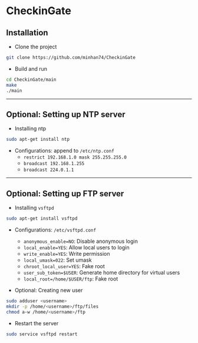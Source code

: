 # CheckinGate

## Installation

- Clone the project

```sh
git clone https://github.com/minhan74/CheckinGate
```

- Build and run

```sh
cd CheckinGate/main
make
./main
```

***

## Optional: Setting up NTP server

- Installing ntp

```sh
sudo apt-get install ntp
```

- Configurations: append to `/etc/ntp.conf`
  - `restrict 192.168.1.0 mask 255.255.255.0`
  - `broadcast 192.168.1.255`
  - `broadcast 224.0.1.1`

***

## Optional: Setting up FTP server

- Installing `vsftpd`
  
```sh
sudo apt-get install vsftpd
```

- Configurations: `/etc/vsftpd.conf`
  - `anonymous_enable=NO`: Disable anonymous login
  - `local_enable=YES`: Allow local users to login
  - `write_enable=YES`: Write permission
  - `local_umask=022`: Set umask
  - `chroot_local_user=YES`: Fake root
  - `user_sub_token=$USER`: Generate home directory for virtual users
  - `local_root=/home/$USER/ftp`: Fake root

- Optional: Creating new user

```sh
sudo adduser <username>
mkdir -p /home/<username>/ftp/files
chmod a-w /home/<username>/ftp
```

- Restart the server

```sh
sudo service vsftpd restart
```
